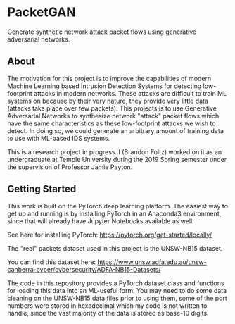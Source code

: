 # PacketGAN
Generate synthetic network attack packet flows using generative adversarial networks.

About
-----

The motivation for this project is to improve the capabilities of modern Machine Learning based 
Intrusion Detection Systems for detecting low-footprint attacks in modern networks. These attacks
are difficult to train ML systems on because by their very nature, they provide very little data
(attacks take place over few packets). This projects is to use Generative Adversarial Networks to
synthesize network "attack" packet flows which have the same characteristics as these low-footprint
attacks we wish to detect. In doing so, we could generate an arbitrary amount of training data
to use with ML-based IDS systems. 

This is a research project in progress. I (Brandon Foltz) worked on it as an undergraduate at 
Temple University during the 2019 Spring semester under the supervision of Professor Jamie Payton. 

Getting Started
---------------

This work is built on the PyTorch deep learning platform. The easiest way to get up and running is
by installing PyTorch in an Anaconda3 environment, since that will already have Jupyter Notebooks
available as well. 

See here for installing PyTorch: https://pytorch.org/get-started/locally/

The "real" packets dataset used in this project is the UNSW-NB15 dataset. 


You can find this dataset here: https://www.unsw.adfa.edu.au/unsw-canberra-cyber/cybersecurity/ADFA-NB15-Datasets/


The code in this repository provides a PyTorch dataset class and functions for loading this data
into an ML-useful form. You may need to do some data cleaning on the UNSW-NB15 data files prior
to using them, some of the port numbers were stored in hexadecimal which my code is not written 
to handle, since the vast majority of the data is stored as base-10 digits.
